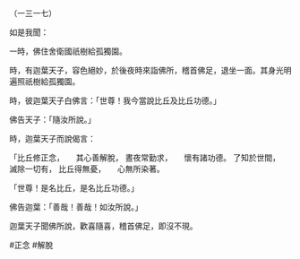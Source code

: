 （一三一七）

如是我聞：

一時，佛住舍衛國祇樹給孤獨園。

時，有迦葉天子，容色絕妙，於後夜時來詣佛所，稽首佛足，退坐一面。其身光明遍照祇樹給孤獨園。

時，彼迦葉天子白佛言：「世尊！我今當說比丘及比丘功德。」

佛告天子：「隨汝所說。」

時，迦葉天子而說偈言：

「比丘修正念，　　其心善解脫，
晝夜常勤求，　　懷有諸功德。
了知於世間，　　滅除一切有，
比丘得無憂，　　心無所染著。

「世尊！是名比丘，是名比丘功德。」

佛告迦葉：「善哉！善哉！如汝所說。」

迦葉天子聞佛所說，歡喜隨喜，稽首佛足，即沒不現。




#正念
#解脫
